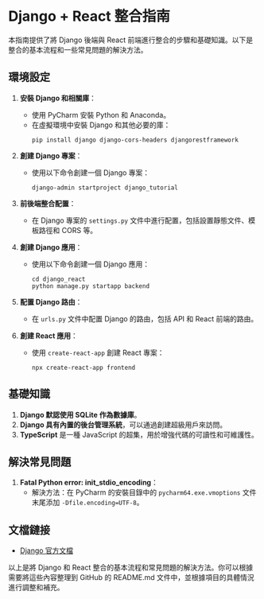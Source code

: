 # Django + React 整合指南

本指南提供了將 Django 後端與 React 前端進行整合的步驟和基礎知識。以下是整合的基本流程和一些常見問題的解決方法。

## 環境設定

1. **安裝 Django 和相關庫**：
   - 使用 PyCharm 安裝 Python 和 Anaconda。
   - 在虛擬環境中安裝 Django 和其他必要的庫：
     ```
     pip install django django-cors-headers djangorestframework
     ```

2. **創建 Django 專案**：
   - 使用以下命令創建一個 Django 專案：
     ```
     django-admin startproject django_tutorial
     ```

3. **前後端整合配置**：
   - 在 Django 專案的 `settings.py` 文件中進行配置，包括設置靜態文件、模板路徑和 CORS 等。

4. **創建 Django 應用**：
   - 使用以下命令創建一個 Django 應用：
     ```
     cd django_react
     python manage.py startapp backend
     ```

5. **配置 Django 路由**：
   - 在 `urls.py` 文件中配置 Django 的路由，包括 API 和 React 前端的路由。

6. **創建 React 應用**：
   - 使用 `create-react-app` 創建 React 專案：
     ```
     npx create-react-app frontend
     ```

## 基礎知識

1. **Django 默認使用 SQLite 作為數據庫**。
2. **Django 具有內置的後台管理系統**，可以通過創建超級用戶來訪問。
3. **TypeScript** 是一種 JavaScript 的超集，用於增強代碼的可讀性和可維護性。

## 解決常見問題

1. **Fatal Python error: init_stdio_encoding**：
   - 解決方法：在 PyCharm 的安裝目錄中的 `pycharm64.exe.vmoptions` 文件末尾添加 `-Dfile.encoding=UTF-8`。

## 文檔鏈接

- [Django 官方文檔](https://docs.djangoproject.com/en/5.0/)

以上是將 Django 和 React 整合的基本流程和常見問題的解決方法。你可以根據需要將這些內容整理到 GitHub 的 README.md 文件中，並根據項目的具體情況進行調整和補充。
